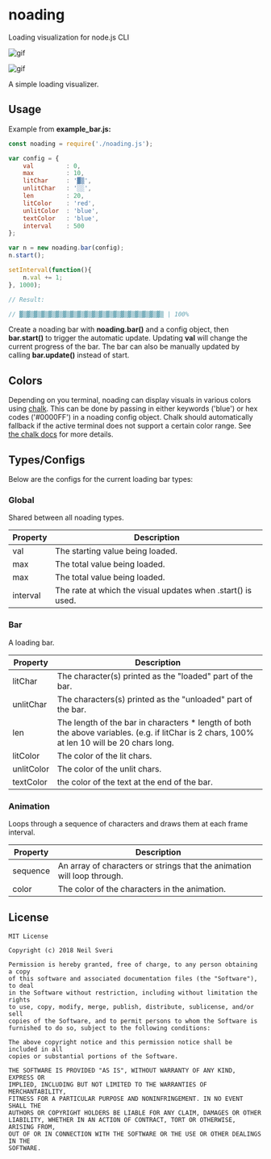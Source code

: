# noading
Loading visualization for node.js CLI

![gif](https://media.giphy.com/media/9uImrwBV72XgCguyNb/giphy.gif "gif")

![gif](https://media.giphy.com/media/9uImrtV4TH3jwpCsjO/giphy.gif "gif")

A simple loading visualizer.

## Usage

Example from **example_bar.js:**

```js
const noading = require('./noading.js');

var config = {
	val			: 0,
	max			: 10,
	litChar 	: '▓▒',
	unlitChar 	: '░░',
	len 		: 20,
	litColor	: 'red',
	unlitColor 	: 'blue',
	textColor	: 'blue',
	interval    : 500
};

var n = new noading.bar(config);
n.start();

setInterval(function(){
	n.val += 1;
}, 1000);

// Result:

// ▓▒▓▒▓▒▓▒▓▒▓▒▓▒▓▒▓▒▓▒▓▒▓▒▓▒▓▒▓▒▓▒▓▒▓▒▓▒▓▒ | 100%
```
Create a noading bar with **noading.bar()** and a config object, then **bar.start()** to trigger the automatic update. Updating **val** will change the current progress of the bar. The bar can also be manually updated by calling **bar.update()** instead of start.

## Colors

Depending on you terminal, noading can display visuals in various colors using [chalk](https://github.com/chalk/chalk). This can be done by passing in either keywords ('blue') or hex codes ('#0000FF') in a noading config object. Chalk should automatically fallback if the active terminal does not support a certain color range. See [the chalk docs](https://github.com/chalk/chalk) for more details. 

## Types/Configs

Below are the configs for the current loading bar types:

### Global

Shared between all noading types.

| Property  | Description |
| ------------- | ------------- |
| val  | The starting value being loaded. |
| max  | The total value being loaded. |
| max  | The total value being loaded. |
| interval | The rate at which the visual updates when .start() is used.|

### Bar

A loading bar.

| Property  | Description |
| ------------- | ------------- |
| litChar | The character(s) printed as the "loaded" part of the bar.|
| unlitChar | The characters(s) printed as the "unloaded" part of the bar.|
| len | The length of the bar in characters * length of both the above variables. (e.g. if litChar is 2 chars, 100% at len 10 will be 20 chars long.|
| litColor | The color of the lit chars. |
| unlitColor | The color of the unlit chars.|
| textColor | the color of the text at the end of the bar.|

### Animation

Loops through a sequence of characters and draws them at each frame interval.

| Property  | Description |
| ------------- | ------------- |
| sequence | An array of characters or strings that the animation will loop through.|
| color | The color of the characters in the animation.|

## License

```
MIT License

Copyright (c) 2018 Neil Sveri

Permission is hereby granted, free of charge, to any person obtaining a copy
of this software and associated documentation files (the "Software"), to deal
in the Software without restriction, including without limitation the rights
to use, copy, modify, merge, publish, distribute, sublicense, and/or sell
copies of the Software, and to permit persons to whom the Software is
furnished to do so, subject to the following conditions:

The above copyright notice and this permission notice shall be included in all
copies or substantial portions of the Software.

THE SOFTWARE IS PROVIDED "AS IS", WITHOUT WARRANTY OF ANY KIND, EXPRESS OR
IMPLIED, INCLUDING BUT NOT LIMITED TO THE WARRANTIES OF MERCHANTABILITY,
FITNESS FOR A PARTICULAR PURPOSE AND NONINFRINGEMENT. IN NO EVENT SHALL THE
AUTHORS OR COPYRIGHT HOLDERS BE LIABLE FOR ANY CLAIM, DAMAGES OR OTHER
LIABILITY, WHETHER IN AN ACTION OF CONTRACT, TORT OR OTHERWISE, ARISING FROM,
OUT OF OR IN CONNECTION WITH THE SOFTWARE OR THE USE OR OTHER DEALINGS IN THE
SOFTWARE.
```
